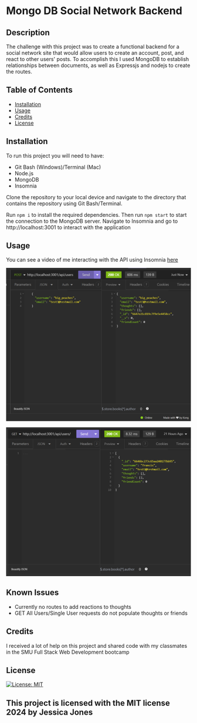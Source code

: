 # Mongo DB Social Network Backend

## Description

The challenge with this project was to create a functional backend for a social network site that would allow users to create an account, post, and react to other users' posts. To accomplish this I used MongoDB to establish relationships between documents, as well as Expressjs and nodejs to create the routes.

## Table of Contents

- [Installation](#installation)
- [Usage](#usage)
- [Credits](#credits)
- [License](#license)

## Installation

To run this project you will need to have:
- Git Bash (Windows)/Terminal (Mac)
- Node.js
- MongoDB
- Insomnia

Clone the repository to your local device and navigate to the directory that contains the repository using Git Bash/Terminal. 

Run `npm i` to install the required dependencies. Then run `npm start` to start the connection to the MongoDB server. Navigate to Insomnia and go to http://localhost:3001 to interact with the application

## Usage

You can see a video of me interacting with the API using Insomnia [here]()

![creating a user with the POST route](screenshots/createUser.png)

![Getting a user with the GET route](screenshots/getUsers.png)

## Known Issues

- Currently no routes to add reactions to thoughts
- GET All Users/Single User requests do not populate thoughts or friends


## Credits

I received a lot of help on this project and shared code with my classmates in the SMU Full Stack Web Development bootcamp

## License

[![License: MIT](https://img.shields.io/badge/License-MIT-yellow.svg)](https://opensource.org/licenses/MIT)

This project is licensed with the MIT license 2024 by Jessica Jones
---